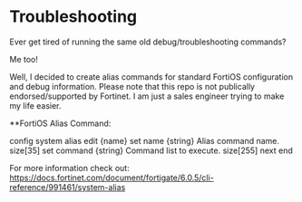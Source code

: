 # Troubleshooting

Ever get tired of running the same old debug/troubleshooting commands?

Me too!

Well, I decided to create alias commands for standard FortiOS configuration and debug information. Please note that this repo is not publically endorsed/supported by Fortinet. I am just a sales engineer trying to make my life easier.

**FortiOS Alias Command:

config system alias
  edit {name}
set name {string}   Alias command name. size[35]
set command {string}   Command list to execute. size[255]
next
end

For more information check out: https://docs.fortinet.com/document/fortigate/6.0.5/cli-reference/991461/system-alias
